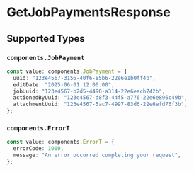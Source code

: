 # GetJobPaymentsResponse


## Supported Types

### `components.JobPayment`

```typescript
const value: components.JobPayment = {
  uuid: "123e4567-3156-40f6-85b6-22e6e1b0ff4b",
  editDate: "2025-06-01 12:00:00",
  jobUuid: "123e4567-b2d5-4490-a314-22e6eacb742b",
  actionedByUuid: "123e4567-d8f3-44f5-a776-22e6e896c49b",
  attachmentUuid: "123e4567-5ac7-4997-83d6-22e6efd76f3b",
};
```

### `components.ErrorT`

```typescript
const value: components.ErrorT = {
  errorCode: 1000,
  message: "An error occurred completing your request",
};
```

